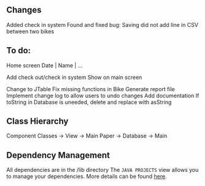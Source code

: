 ## Changes
Added check in system
Found and fixed bug: Saving did not add line in CSV between two bikes

## To do:
Home screen
Date | Name | ...

Add check out/check in system
Show on main screen


Change to JTable
Fix missing functions in Bike
Generate report file
Implement change log to allow users to undo changes
Add documentation
If toString in Database is uneeded, delete and replace with asString

## Class Hierarchy
Component Classes -> View -> Main
Paper -> Database -> Main

## Dependency Management
All dependencies are in the /lib directory
The `JAVA PROJECTS` view allows you to manage your dependencies. More details can be found [here](https://github.com/microsoft/vscode-java-dependency#manage-dependencies).

